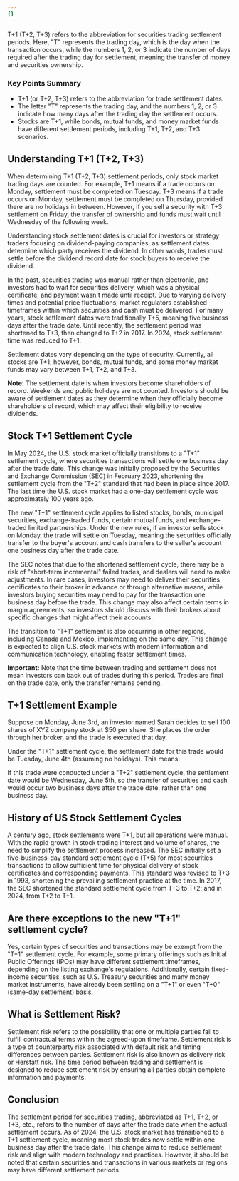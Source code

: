 ```yaml
---
{}
---
```


T+1 (T+2, T+3) refers to the abbreviation for securities trading settlement periods. Here, "T" represents the trading day, which is the day when the transaction occurs, while the numbers 1, 2, or 3 indicate the number of days required after the trading day for settlement, meaning the transfer of money and securities ownership.

### Key Points Summary

- T+1 (or T+2, T+3) refers to the abbreviation for trade settlement dates.
- The letter "T" represents the trading day, and the numbers 1, 2, or 3 indicate how many days after the trading day the settlement occurs.
- Stocks are T+1, while bonds, mutual funds, and money market funds have different settlement periods, including T+1, T+2, and T+3 scenarios.

## Understanding T+1 (T+2, T+3)

When determining T+1 (T+2, T+3) settlement periods, only stock market trading days are counted. For example, T+1 means if a trade occurs on Monday, settlement must be completed on Tuesday. T+3 means if a trade occurs on Monday, settlement must be completed on Thursday, provided there are no holidays in between. However, if you sell a security with T+3 settlement on Friday, the transfer of ownership and funds must wait until Wednesday of the following week.

Understanding stock settlement dates is crucial for investors or strategy traders focusing on dividend-paying companies, as settlement dates determine which party receives the dividend. In other words, trades must settle before the dividend record date for stock buyers to receive the dividend.

In the past, securities trading was manual rather than electronic, and investors had to wait for securities delivery, which was a physical certificate, and payment wasn't made until receipt. Due to varying delivery times and potential price fluctuations, market regulators established timeframes within which securities and cash must be delivered. For many years, stock settlement dates were traditionally T+5, meaning five business days after the trade date. Until recently, the settlement period was shortened to T+3, then changed to T+2 in 2017. In 2024, stock settlement time was reduced to T+1.

Settlement dates vary depending on the type of security. Currently, all stocks are T+1; however, bonds, mutual funds, and some money market funds may vary between T+1, T+2, and T+3.

**Note:** The settlement date is when investors become shareholders of record. Weekends and public holidays are not counted. Investors should be aware of settlement dates as they determine when they officially become shareholders of record, which may affect their eligibility to receive dividends.

## Stock T+1 Settlement Cycle

In May 2024, the U.S. stock market officially transitions to a "T+1" settlement cycle, where securities transactions will settle one business day after the trade date. This change was initially proposed by the Securities and Exchange Commission (SEC) in February 2023, shortening the settlement cycle from the "T+2" standard that had been in place since 2017. The last time the U.S. stock market had a one-day settlement cycle was approximately 100 years ago.

The new "T+1" settlement cycle applies to listed stocks, bonds, municipal securities, exchange-traded funds, certain mutual funds, and exchange-traded limited partnerships. Under the new rules, if an investor sells stock on Monday, the trade will settle on Tuesday, meaning the securities officially transfer to the buyer's account and cash transfers to the seller's account one business day after the trade date.

The SEC notes that due to the shortened settlement cycle, there may be a risk of "short-term incremental" failed trades, and dealers will need to make adjustments. In rare cases, investors may need to deliver their securities certificates to their broker in advance or through alternative means, while investors buying securities may need to pay for the transaction one business day before the trade. This change may also affect certain terms in margin agreements, so investors should discuss with their brokers about specific changes that might affect their accounts.

The transition to "T+1" settlement is also occurring in other regions, including Canada and Mexico, implementing on the same day. This change is expected to align U.S. stock markets with modern information and communication technology, enabling faster settlement times.

**Important:** Note that the time between trading and settlement does not mean investors can back out of trades during this period. Trades are final on the trade date, only the transfer remains pending.

## T+1 Settlement Example

Suppose on Monday, June 3rd, an investor named Sarah decides to sell 100 shares of XYZ company stock at $50 per share. She places the order through her broker, and the trade is executed that day.

Under the "T+1" settlement cycle, the settlement date for this trade would be Tuesday, June 4th (assuming no holidays). This means:

If this trade were conducted under a "T+2" settlement cycle, the settlement date would be Wednesday, June 5th, so the transfer of securities and cash would occur two business days after the trade date, rather than one business day.

## History of US Stock Settlement Cycles

A century ago, stock settlements were T+1, but all operations were manual. With the rapid growth in stock trading interest and volume of shares, the need to simplify the settlement process increased. The SEC initially set a five-business-day standard settlement cycle (T+5) for most securities transactions to allow sufficient time for physical delivery of stock certificates and corresponding payments. This standard was revised to T+3 in 1993, shortening the prevailing settlement practice at the time. In 2017, the SEC shortened the standard settlement cycle from T+3 to T+2; and in 2024, from T+2 to T+1.

## Are there exceptions to the new "T+1" settlement cycle?

Yes, certain types of securities and transactions may be exempt from the "T+1" settlement cycle. For example, some primary offerings such as Initial Public Offerings (IPOs) may have different settlement timeframes, depending on the listing exchange's regulations. Additionally, certain fixed-income securities, such as U.S. Treasury securities and many money market instruments, have already been settling on a "T+1" or even "T+0" (same-day settlement) basis.

## What is Settlement Risk?

Settlement risk refers to the possibility that one or multiple parties fail to fulfill contractual terms within the agreed-upon timeframe. Settlement risk is a type of counterparty risk associated with default risk and timing differences between parties. Settlement risk is also known as delivery risk or Herstatt risk. The time period between trading and settlement is designed to reduce settlement risk by ensuring all parties obtain complete information and payments.

## Conclusion

The settlement period for securities trading, abbreviated as T+1, T+2, or T+3, etc., refers to the number of days after the trade date when the actual settlement occurs. As of 2024, the U.S. stock market has transitioned to a T+1 settlement cycle, meaning most stock trades now settle within one business day after the trade date. This change aims to reduce settlement risk and align with modern technology and practices. However, it should be noted that certain securities and transactions in various markets or regions may have different settlement periods.